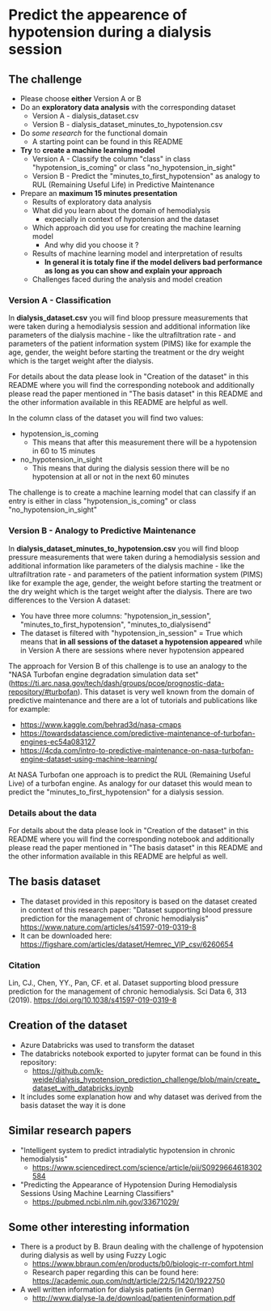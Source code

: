 # Predict the appearence of hypotension during a dialysis session
## The challenge 
* Please choose **either** Version A or B 
* Do an **exploratory data analysis** with the corresponding dataset
  * Version A - dialysis_dataset.csv
  * Version B - dialysis_dataset_minutes_to_hypotension.csv
* Do *some research* for the functional domain 
  * A starting point can be found in this README
* **Try** to **create a machine learning model** 
  * Version A - Classify the column "class" in class "hypotension_is_coming" or class "no_hypotension_in_sight"
  * Version B - Predict the "minutes_to_first_hypotension" as analogy to RUL (Remaining Useful Life) in Predictive Maintenance
* Prepare an **maximum 15 minutes presentation**
  * Results of exploratory data analysis
  * What did you learn about the domain of hemodialysis
    * expecially in context of hypotension and the dataset
  * Which approach did you use for creating the machine learning model
    * And why did you choose it ? 
  * Results of machine learning model and interpretation of results
    * **In general it is totaly fine if the model delivers bad performance as long as you can show and explain your approach** 
  * Challenges faced during the analysis and model creation

### Version A - Classification
In **dialysis_dataset.csv** you will find bloop pressure measurements that were taken during a hemodialysis session and additional information like parameters of the dialysis machine - like the ultrafiltration rate - and parameters of the patient information system (PIMS) like for example the age, gender, the weight before starting the treatment or the dry weight which is the target weight after the dialysis. 

For details about the data please look in "Creation of the dataset" in this README where you will find the corresponding notebook and additionally please read the paper mentioned in "The basis dataset" in this README and the other information available in this README are helpful as well. 

In the column class of the dataset you will find two values: 
* hypotension_is_coming
  * This means that after this measurement there will be a hypotension in 60 to 15 minutes
* no_hypotension_in_sight
  * This means that during the dialysis session there will be no hypotension at all or not in the next 60 minutes

The challenge is to create a machine learning model that can classify if an entry is either in class "hypotension_is_coming" or class "no_hypotension_in_sight"

### Version B - Analogy to Predictive Maintenance
In **dialysis_dataset_minutes_to_hypotension.csv** you will find bloop pressure measurements that were taken during a hemodialysis session and additional information like parameters of the dialysis machine - like the ultrafiltration rate - and parameters of the patient information system (PIMS) like for example the age, gender, the weight before starting the treatment or the dry weight which is the target weight after the dialysis. There are two differences to the Version A dataset:
* You have three more columns: "hypotension_in_session", "minutes_to_first_hypotension", "minutes_to_dialysisend"
* The dataset is filtered with "hypotension_in_session" = True which means that **in all sessions of the dataset a hypotension appeared** while in Version A there are sessions where never hypotension appeared

The approach for Version B of this challenge is to use an analogy to the "NASA Turbofan engine degradation simulation data set" (https://ti.arc.nasa.gov/tech/dash/groups/pcoe/prognostic-data-repository/#turbofan). This dataset is very well known from the domain of predictive maintenance and there are a lot of tutorials and publications like for example:
* https://www.kaggle.com/behrad3d/nasa-cmaps
* https://towardsdatascience.com/predictive-maintenance-of-turbofan-engines-ec54a083127
* https://4cda.com/intro-to-predictive-maintenance-on-nasa-turbofan-engine-dataset-using-machine-learning/

At NASA Turbofan one approach is to predict the RUL (Remaining Useful Live) of a turbofan engine. As analogy for our dataset this would mean to predict the "minutes_to_first_hypotension" for a dialysis session.

### Details about the data
For details about the data please look in "Creation of the dataset" in this README where you will find the corresponding notebook and additionally please read the paper mentioned in "The basis dataset" in this README and the other information available in this README are helpful as well. 

## The basis dataset 
* The dataset provided in this repository is based on the dataset created in context of this research paper: "Dataset supporting blood pressure prediction for the management of chronic hemodialysis" https://www.nature.com/articles/s41597-019-0319-8 
* It can be downloaded here: https://figshare.com/articles/dataset/Hemrec_VIP_csv/6260654
### Citation
Lin, CJ., Chen, YY., Pan, CF. et al. Dataset supporting blood pressure prediction for the management of chronic hemodialysis. Sci Data 6, 313 (2019). https://doi.org/10.1038/s41597-019-0319-8

## Creation of the dataset
* Azure Databricks was used to transform the dataset
* The databricks notebook exported to jupyter format can be found in this repository:
  * https://github.com/k-weide/dialysis_hypotension_prediction_challenge/blob/main/create_dataset_with_databricks.ipynb 
*  It includes some explanation how and why dataset was derived from the basis dataset the way it is done

## Similar research papers 
* "Intelligent system to predict intradialytic hypotension in chronic hemodialysis"
  * https://www.sciencedirect.com/science/article/pii/S0929664618302584
* "Predicting the Appearance of Hypotension During Hemodialysis Sessions Using Machine Learning Classifiers" 
  * https://pubmed.ncbi.nlm.nih.gov/33671029/

## Some other interesting information
* There is a product by B. Braun dealing with the challenge of hypotension during dialysis as well by using Fuzzy Logic
  * https://www.bbraun.com/en/products/b0/biologic-rr-comfort.html
  * Research paper regarding this can be found here: https://academic.oup.com/ndt/article/22/5/1420/1922750 
* A well written information for dialysis patients (in German)
  * http://www.dialyse-la.de/download/patienteninformation.pdf
